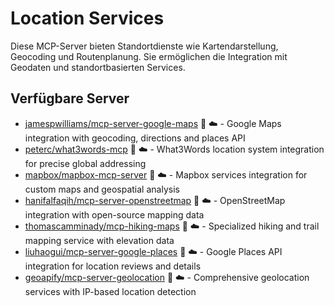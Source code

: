 # Location Services

Diese MCP-Server bieten Standortdienste wie Kartendarstellung, Geocoding und Routenplanung. Sie ermöglichen die Integration mit Geodaten und standortbasierten Services.

## Verfügbare Server

- [jamespwilliams/mcp-server-google-maps](https://github.com/jamespwilliams/mcp-server-google-maps) 📇 ☁️ - Google Maps integration with geocoding, directions and places API
- [peterc/what3words-mcp](https://github.com/peterc/what3words-mcp) 🐍 ☁️ - What3Words location system integration for precise global addressing
- [mapbox/mapbox-mcp-server](https://github.com/mapbox/mapbox-mcp-server) 📇 ☁️ - Mapbox services integration for custom maps and geospatial analysis
- [hanifalfaqih/mcp-server-openstreetmap](https://github.com/hanifalfaqih/mcp-server-openstreetmap) 🐍 ☁️ - OpenStreetMap integration with open-source mapping data
- [thomascamminady/mcp-hiking-maps](https://github.com/thomascamminady/mcp-hiking-maps) 🐍 ☁️ - Specialized hiking and trail mapping service with elevation data
- [liuhaogui/mcp-server-google-places](https://github.com/liuhaogui/mcp-server-google-places) 📇 ☁️ - Google Places API integration for location reviews and details
- [geoapify/mcp-server-geolocation](https://github.com/geoapify/mcp-server-geolocation) 🐍 ☁️ - Comprehensive geolocation services with IP-based location detection 